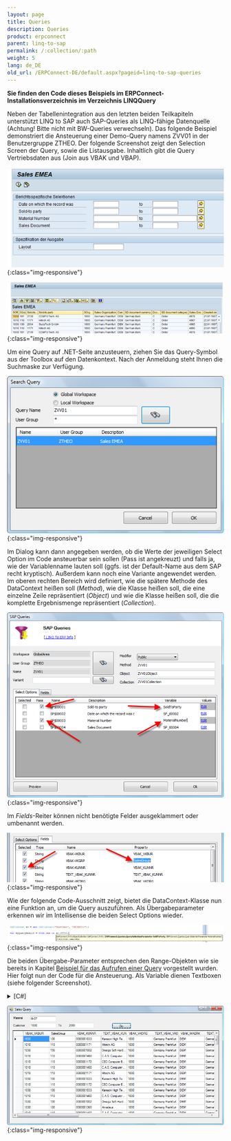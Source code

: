 ```yaml
---
layout: page
title: Queries
description: Queries
product: erpconnect
parent: linq-to-sap
permalink: /:collection/:path
weight: 5
lang: de_DE
old_url: /ERPConnect-DE/default.aspx?pageid=linq-to-sap-queries
---
```


**Sie finden den Code dieses Beispiels im ERPConnect-Installationsverzeichnis im Verzeichnis LINQQuery**

Neben der Tabellenintegration aus den letzten beiden Teilkapiteln unterstützt LINQ to SAP auch SAP-Queries als LINQ-fähige Datenquelle (Achtung! Bitte nicht mit BW-Queries verwechseln). Das folgende Beispiel demonstriert die Ansteuerung einer Demo-Query namens ZVV01 in der Benutzergruppe ZTHEO. Der folgende Screenshot zeigt den Selection Screen der Query, sowie die Listausgabe. Inhaltlich gibt die Query Vertriebsdaten aus (Join aus VBAK und VBAP).

![LINQToERP-Queries_001](/img/content/LINQToERP-Queries_001.png){:class="img-responsive"}

![LINQToERP-Queries_002](/img/content/LINQToERP-Queries_002.png){:class="img-responsive"}

Um eine Query auf .NET-Seite anzusteuern, ziehen Sie das Query-Symbol aus der Toolbox auf den Datenkontext. Nach der Anmeldung steht Ihnen die Suchmaske zur Verfügung.

![LINQToERP-Queries_003](/img/content/LINQToERP-Queries_003.png){:class="img-responsive"}

Im Dialog kann dann angegeben werden, ob die Werte der jeweiligen Select Option im Code ansteuerbar sein sollen (Pass ist angekreuzt) und falls ja, wie der Variablenname lauten soll (ggfs. ist der Default-Name aus dem SAP recht kryptisch). Außerdem kann noch eine Variante angewendet werden. Im oberen rechten Bereich wird definiert, wie die spätere Methode des DataContext heißen soll (*Method*), wie die Klasse heißen soll, die eine einzelne Zeile repräsentiert (*Object*) und wie die Klasse heißen soll, die die komplette Ergebnismenge repräsentiert (*Collection*).

![LINQToERP-Queries_004](/img/content/LINQToERP-Queries_004.png){:class="img-responsive"}

Im *Fields*-Reiter können nicht benötigte Felder ausgeklammert oder umbenannt werden.

![LINQToERP-Queries_005](/img/content/LINQToERP-Queries_005.png){:class="img-responsive"}

Wie der folgende Code-Ausschnitt zeigt, bietet die DataContext-Klasse nun eine Funktion an, um die Query auszuführen. Als Übergabeparameter erkennen wir im Intellisense die beiden Select Options wieder.

![LINQToERP-Queries_006](/img/content/LINQToERP-Queries_006.png){:class="img-responsive"}

Die beiden Übergabe-Parameter entsprechen den Range-Objekten wie sie bereits in Kapitel [Beispiel für das Aufrufen einer Query](../sap-queries/beispiel-fuer-das-aufrufen-einer-query)  vorgestellt wurden. Hier folgt nun der Code für die Ansteuerung. Als Variable dienen Textboxen (siehe folgender Screenshot).

<details>
<summary>[C#]</summary>
{% highlight csharp %}
private void btnGo_Click(object sender, EventArgs e) 
{ 
   SAPContext sc = new SAPContext("TestUser", "SECRET01"); 
  
   QuerySelectionParameter SoldTo = new QuerySelectionParameter(); 
   SoldTo.AddRange(Sign.Include,RangeOption.Between, 
      txtCustomerLow.Text,txtCustomerHigh.Text); 
  
   QuerySelectionParameter MatNr = new QuerySelectionParameter(); 
   MatNr.AddRange(txtMatnr.Text); 
  
   var MyQueryResult = from res in sc.ZVV01(SoldTo, MatNr) select res; 
   this.dataGridView1.DataSource = MyQueryResult.ToList(); 
}
{% endhighlight %}
</details>

![LINQToERP-Queries_007](/img/content/LINQToERP-Queries_007.png){:class="img-responsive"}